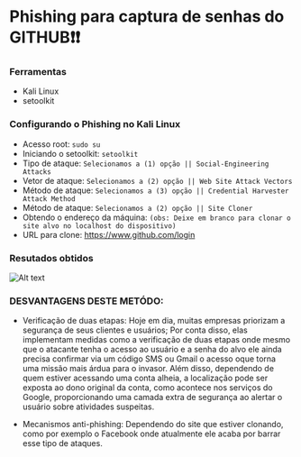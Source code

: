 # Phishing para captura de senhas do GITHUB❗❗

### Ferramentas

- Kali Linux
- setoolkit

### Configurando o Phishing no Kali Linux

- Acesso root: ``` sudo su ```
- Iniciando o setoolkit: ``` setoolkit ```
- Tipo de ataque: ```Selecionamos a (1) opção || Social-Engineering Attacks ```
- Vetor de ataque: ```Selecionamos a (2) opção || Web Site Attack Vectors ```
- Método de ataque: ```Selecionamos a (3) opção || Credential Harvester Attack Method ```
- Método de ataque: ```Selecionamos a (2) opção || Site Cloner ```
- Obtendo o endereço da máquina: ``` (obs: Deixe em branco para clonar o site alvo no localhost do dispositivo) ```
- URL para clone: https://www.github.com/login

### Resutados obtidos

![Alt text](./passwd.png "Optional title")

### DESVANTAGENS DESTE METÓDO:

- Verificação de duas etapas: Hoje em dia, muitas empresas priorizam a segurança de seus clientes e usuários; Por conta disso, elas implementam medidas como a verificação de duas etapas onde mesmo que o atacante tenha o acesso ao usuário e a senha do alvo ele ainda precisa confirmar via um código SMS ou Gmail o acesso oque torna uma missão mais árdua para o invasor. Além disso, dependendo de quem estiver acessando uma conta alheia, a localização pode ser exposta ao dono original da conta, como acontece nos serviços do Google, proporcionando uma camada extra de segurança ao alertar o usuário sobre atividades suspeitas.

- Mecanismos anti-phishing: Dependendo do site que estiver clonando, como por exemplo o Facebook onde atualmente ele acaba por barrar esse tipo de ataques. 

